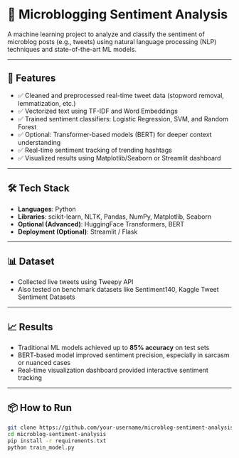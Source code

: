 # 🧠 Microblogging Sentiment Analysis

A machine learning project to analyze and classify the sentiment of microblog posts (e.g., tweets) using natural language processing (NLP) techniques and state-of-the-art ML models.

---

## 🚀 Features

- ✅ Cleaned and preprocessed real-time tweet data (stopword removal, lemmatization, etc.)
- ✅ Vectorized text using TF-IDF and Word Embeddings
- ✅ Trained sentiment classifiers: Logistic Regression, SVM, and Random Forest
- ✅ Optional: Transformer-based models (BERT) for deeper context understanding
- ✅ Real-time sentiment tracking of trending hashtags
- ✅ Visualized results using Matplotlib/Seaborn or Streamlit dashboard

---

## 🛠️ Tech Stack

- **Languages**: Python  
- **Libraries**: scikit-learn, NLTK, Pandas, NumPy, Matplotlib, Seaborn  
- **Optional (Advanced)**: HuggingFace Transformers, BERT  
- **Deployment (Optional)**: Streamlit / Flask  

---

## 📊 Dataset

- Collected live tweets using Tweepy API  
- Also tested on benchmark datasets like Sentiment140, Kaggle Tweet Sentiment Datasets

---

## 📈 Results

- Traditional ML models achieved up to **85% accuracy** on test sets  
- BERT-based model improved sentiment precision, especially in sarcasm or nuanced cases  
- Real-time visualization dashboard provided interactive sentiment tracking

---

## 📦 How to Run

```bash
git clone https://github.com/your-username/microblog-sentiment-analysis.git
cd microblog-sentiment-analysis
pip install -r requirements.txt
python train_model.py

